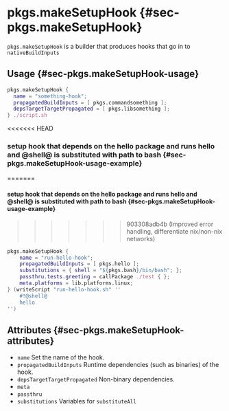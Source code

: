 # pkgs.makeSetupHook {#sec-pkgs.makeSetupHook}

`pkgs.makeSetupHook` is a builder that produces hooks that go in to `nativeBuildInputs`

## Usage {#sec-pkgs.makeSetupHook-usage}

```nix
pkgs.makeSetupHook {
  name = "something-hook";
  propagatedBuildInputs = [ pkgs.commandsomething ];
  depsTargetTargetPropagated = [ pkgs.libsomething ];
} ./script.sh
```

<<<<<<< HEAD
### setup hook that depends on the hello package and runs hello and @shell@ is substituted with path to bash {#sec-pkgs.makeSetupHook-usage-example}
=======
#### setup hook that depends on the hello package and runs hello and @shell@ is substituted with path to bash {#sec-pkgs.makeSetupHook-usage-example}
>>>>>>> 903308adb4b (Improved error handling, differentiate nix/non-nix networks)

```nix
pkgs.makeSetupHook {
    name = "run-hello-hook";
    propagatedBuildInputs = [ pkgs.hello ];
    substitutions = { shell = "${pkgs.bash}/bin/bash"; };
    passthru.tests.greeting = callPackage ./test { };
    meta.platforms = lib.platforms.linux;
} (writeScript "run-hello-hook.sh" ''
    #!@shell@
    hello
'')
```

## Attributes {#sec-pkgs.makeSetupHook-attributes}

* `name` Set the name of the hook.
* `propagatedBuildInputs` Runtime dependencies (such as binaries) of the hook.
* `depsTargetTargetPropagated` Non-binary dependencies.
* `meta`
* `passthru`
* `substitutions` Variables for `substituteAll`
